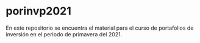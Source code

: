 # porinvp2021
En este repositorio se encuentra el material para el curso de portafolios de inversión en el periodo de primavera del 2021.
